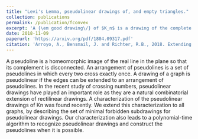```yaml
---
title: "Levi's Lemma, pseudolinear drawings of, and empty triangles."
collection: publications
permalink: /publication/fconvex
excerpt: 'A {\em good drawing\/} of $K_n$ is a drawing of the complete graph with $n$ vertices in the sphere such that: no two edges with a common end cross; no two edges cross more than once; and no three edges all cross at the same point. Gioan's Theorem asserts that any two good drawings of Kn that have the same rotations of incident edges at every vertex are equivalent up to Reidemeister moves. At the time of preparation, 10 years had passed between the statement in the WG 2005 conference proceedings and our interest in the proposition. Shortly after we completed our preprint, Gioan independently completed a preprint.'
date: 2018-11-09
paperurl: 'https://arxiv.org/pdf/1804.09317.pdf'
citation: 'Arroyo, A., Bensmail, J. and Richter, R.B., 2018. Extending Drawings of Graphs to Arrangements of Pseudolines. arXiv preprint arXiv:1804.09317.'
---
```

A pseudoline is a homeomorphic image of the real line in the plane so that its complement is disconnected. An arrangement of pseudolines is a set of pseudolines in which every two cross exactly once. A drawing of a graph is pseudolinear if the edges can be extended to an arrangement of pseudolines. In the recent study of crossing numbers, pseudolinear drawings have played an important role as they are a natural combinatorial extension of rectilinear drawings. A characterization of the pseudolinear drawings of Kn was found recently. We extend this characterization to all graphs, by describing the set of minimal forbidden subdrawings for pseudolinear drawings. Our characterization also leads to a polynomial-time algorithm to recognize pseudolinear drawings and construct the pseudolines when it is possible.
